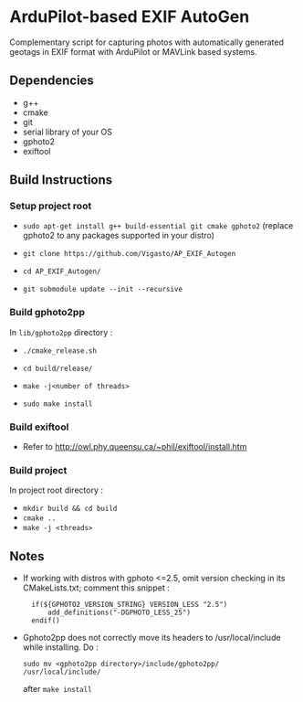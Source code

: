 ArduPilot-based EXIF AutoGen
========================
 Complementary script for capturing photos with automatically generated geotags in EXIF format with ArduPilot or MAVLink based systems.


## Dependencies

- g++
- cmake
- git
-  serial library of your OS
-  gphoto2
-  exiftool

## Build Instructions

### Setup project root

- `sudo apt-get install g++ build-essential git cmake gphoto2` (replace gphoto2 to any packages supported in your distro)

- `git clone https://github.com/Vigasto/AP_EXIF_Autogen`

- `cd AP_EXIF_Autogen/`

- `git submodule update --init --recursive`

### Build gphoto2pp 

In `lib/gphoto2pp` directory :

- `./cmake_release.sh`

- `cd build/release/`

- `make -j<number of threads>`

- `sudo make install`

### Build exiftool

- Refer to http://owl.phy.queensu.ca/~phil/exiftool/install.htm

### Build project

In project root directory :

- `mkdir build && cd build`
- `cmake ..`
- `make -j <threads>`

## Notes

- If working with distros with gphoto <=2.5, omit version checking in its CMakeLists.txt; comment this snippet : 

  ```
	if(${GPHOTO2_VERSION_STRING} VERSION_LESS "2.5")
		add_definitions("-DGPHOTO_LESS_25")
	endif()
  ```

- Gphoto2pp does not correctly move its headers to /usr/local/include while installing. Do : 
 
  `sudo mv <gphoto2pp directory>/include/gphoto2pp/ /usr/local/include/`
 
   after `make install`
